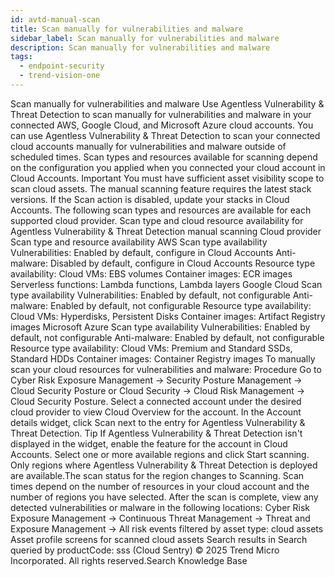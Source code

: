 ```yaml
---
id: avtd-manual-scan
title: Scan manually for vulnerabilities and malware
sidebar_label: Scan manually for vulnerabilities and malware
description: Scan manually for vulnerabilities and malware
tags:
  - endpoint-security
  - trend-vision-one
---
```


 Scan manually for vulnerabilities and malware Use Agentless Vulnerability & Threat Detection to scan manually for vulnerabilities and malware in your connected AWS, Google Cloud, and Microsoft Azure cloud accounts. You can use Agentless Vulnerability & Threat Detection to scan your connected cloud accounts manually for vulnerabilities and malware outside of scheduled times. Scan types and resources available for scanning depend on the configuration you applied when you connected your cloud account in Cloud Accounts. Important You must have sufficient asset visibility scope to scan cloud assets. The manual scanning feature requires the latest stack versions. If the Scan action is disabled, update your stacks in Cloud Accounts. The following scan types and resources are available for each supported cloud provider. Scan type and cloud resource availability for Agentless Vulnerability & Threat Detection manual scanning Cloud provider Scan type and resource availability AWS Scan type availability Vulnerabilities: Enabled by default, configure in Cloud Accounts Anti-malware: Disabled by default, configure in Cloud Accounts Resource type availability: Cloud VMs: EBS volumes Container images: ECR images Serverless functions: Lambda functions, Lambda layers Google Cloud Scan type availability Vulnerabilities: Enabled by default, not configurable Anti-malware: Enabled by default, not configurable Resource type availability: Cloud VMs: Hyperdisks, Persistent Disks Container images: Artifact Registry images Microsoft Azure Scan type availability Vulnerabilities: Enabled by default, not configurable Anti-malware: Enabled by default, not configurable Resource type availability: Cloud VMs: Premium and Standard SSDs, Standard HDDs Container images: Container Registry images To manually scan your cloud resources for vulnerabilities and malware: Procedure Go to Cyber Risk Exposure Management → Security Posture Management → Cloud Security Posture or Cloud Security → Cloud Risk Management → Cloud Security Posture. Select a connected account under the desired cloud provider to view Cloud Overview for the account. In the Account details widget, click Scan next to the entry for Agentless Vulnerability & Threat Detection. Tip If Agentless Vulnerability & Threat Detection isn't displayed in the widget, enable the feature for the account in Cloud Accounts. Select one or more available regions and click Start scanning. Only regions where Agentless Vulnerability & Threat Detection is deployed are available.The scan status for the region changes to Scanning. Scan times depend on the number of resources in your cloud account and the number of regions you have selected. After the scan is complete, view any detected vulnerabilities or malware in the following locations: Cyber Risk Exposure Management → Continuous Threat Management → Threat and Exposure Management → All risk events filtered by asset type: cloud assets Asset profile screens for scanned cloud assets Search results in Search queried by productCode: sss (Cloud Sentry) © 2025 Trend Micro Incorporated. All rights reserved.Search Knowledge Base